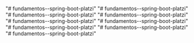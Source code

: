 "# fundamentos--spring-boot-platzi" 
"# fundamentos--spring-boot-platzi" 
"# fundamentos--spring-boot-platzi" 
"# fundamentos--spring-boot-platzi" 
"# fundamentos--spring-boot-platzi" 
"# fundamentos--spring-boot-platzi" 
"# fundamentos--spring-boot-platzi" 
"# fundamentos--spring-boot-platzi" 
"# fundamentos--spring-boot-platzi" 
